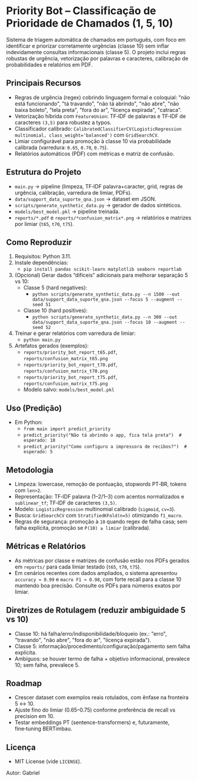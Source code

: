 # Priority Bot – Classificação de Prioridade de Chamados (1, 5, 10)

Sistema de triagem automática de chamados em português, com foco em identificar e priorizar corretamente urgências (classe 10) sem inflar indevidamente consultas informacionais (classe 5). O projeto inclui regras robustas de urgência, vetorização por palavras e caracteres, calibração de probabilidades e relatórios em PDF.

## Principais Recursos
- Regras de urgência (regex) cobrindo linguagem formal e coloquial: "não está funcionando", "tá travando", "não tá abrindo", "não abre", "não baixa boleto", "tela preta", "fora do ar", "licença expirada", "catraca".
- Vetorização híbrida com `FeatureUnion`: TF‑IDF de palavras e TF‑IDF de caracteres `(3,5)` para robustez a typos.
- Classificador calibrado: `CalibratedClassifierCV(LogisticRegression multinomial, class_weight='balanced')` com `GridSearchCV`.
- Limiar configurável para promoção à classe 10 via probabilidade calibrada (varredura: `0.65`, `0.70`, `0.75`).
- Relatórios automáticos (PDF) com métricas e matriz de confusão.

## Estrutura do Projeto
- `main.py` → pipeline (limpeza, TF‑IDF palavra+caracter, grid, regras de urgência, calibração, varredura de limiar, PDFs).
- `data/support_data_suporte_qna.json` → dataset em JSON.
- `scripts/generate_synthetic_data.py` → gerador de dados sintéticos.
- `models/best_model.pkl` → pipeline treinada.
- `reports/*.pdf` e `reports/*confusion_matrix*.png` → relatórios e matrizes por limiar (`t65`, `t70`, `t75`).

## Como Reproduzir
1. Requisitos: Python 3.11.
2. Instale dependências:
   - `pip install pandas scikit-learn matplotlib seaborn reportlab`
3. (Opcional) Gerar dados “difíceis” adicionais para melhorar separação 5 vs 10:
   - Classe 5 (hard negatives):
     - `python scripts/generate_synthetic_data.py --n 1500 --out data/support_data_suporte_qna.json --focus 5 --augment --seed 51`
   - Classe 10 (hard positives):
     - `python scripts/generate_synthetic_data.py --n 300 --out data/support_data_suporte_qna.json --focus 10 --augment --seed 52`
4. Treinar e gerar relatórios com varredura de limiar:
   - `python main.py`
5. Artefatos gerados (exemplos):
   - `reports/priority_bot_report_t65.pdf`, `reports/confusion_matrix_t65.png`
   - `reports/priority_bot_report_t70.pdf`, `reports/confusion_matrix_t70.png`
   - `reports/priority_bot_report_t75.pdf`, `reports/confusion_matrix_t75.png`
   - Modelo salvo: `models/best_model.pkl`

## Uso (Predição)
- Em Python:
  - `from main import predict_priority`
  - `predict_priority("Não tá abrindo o app, fica tela preta")  # esperado: 10`
  - `predict_priority("Como configuro a impressora de recibos?")  # esperado: 5`

## Metodologia
- Limpeza: lowercase, remoção de pontuação, stopwords PT‑BR, tokens com `len>2`.
- Representação: TF‑IDF palavra (1–2/1–3) com acentos normalizados e `sublinear_tf`; TF‑IDF de caracteres `(3,5)`.
- Modelo: `LogisticRegression` multinomial calibrado (`sigmoid`, `cv=3`).
- Busca: `GridSearchCV` com `StratifiedKFold(n=5)` otimizando `f1_macro`.
- Regras de segurança: promoção à `10` quando regex de falha casa; sem falha explícita, promoção se `P(10) ≥ limiar` (calibrada).

## Métricas e Relatórios
- As métricas por classe e matrizes de confusão estão nos PDFs gerados em `reports/` para cada limiar testado (`t65`, `t70`, `t75`).
- Em cenários recentes com dados ampliados, o sistema apresentou `accuracy ≈ 0.99` e `macro F1 ≈ 0.98`, com forte recall para a classe 10 mantendo boa precisão. Consulte os PDFs para números exatos por limiar.

## Diretrizes de Rotulagem (reduzir ambiguidade 5 vs 10)
- Classe 10: há falha/erro/indisponibilidade/bloqueio (ex.: "erro", "travando", "não abre", "fora do ar", "licença expirada").
- Classe 5: informação/procedimento/configuração/pagamento sem falha explícita.
- Ambíguos: se houver termo de falha + objetivo informacional, prevalece 10; sem falha, prevalece 5.

## Roadmap
- Crescer dataset com exemplos reais rotulados, com ênfase na fronteira 5 ↔ 10.
- Ajuste fino do limiar (0.65–0.75) conforme preferência de recall vs precision em 10.
- Testar embeddings PT (sentence-transformers) e, futuramente, fine‑tuning BERTimbau.

## Licença
- MIT License (vide `LICENSE`).

Autor: Gabriel
